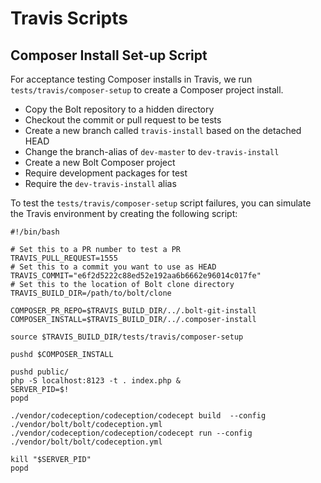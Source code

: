 Travis Scripts
==============


Composer Install Set-up Script
------------------------------

For acceptance testing Composer installs in Travis, we run `tests/travis/composer-setup`
to create a Composer project install. 

* Copy the Bolt repository to a hidden directory
* Checkout the commit or pull request to be tests
* Create a new branch called `travis-install` based on the detached HEAD 
* Change the branch-alias of `dev-master` to `dev-travis-install`
* Create a new Bolt Composer project
* Require development packages for test
* Require the `dev-travis-install` alias

To test the `tests/travis/composer-setup` script failures, you can simulate the
Travis environment by creating the following script:

```
#!/bin/bash

# Set this to a PR number to test a PR
TRAVIS_PULL_REQUEST=1555
# Set this to a commit you want to use as HEAD
TRAVIS_COMMIT="e6f2d5222c88ed52e192aa6b6662e96014c017fe"
# Set this to the location of Bolt clone directory
TRAVIS_BUILD_DIR=/path/to/bolt/clone

COMPOSER_PR_REPO=$TRAVIS_BUILD_DIR/../.bolt-git-install
COMPOSER_INSTALL=$TRAVIS_BUILD_DIR/../.composer-install

source $TRAVIS_BUILD_DIR/tests/travis/composer-setup

pushd $COMPOSER_INSTALL

pushd public/
php -S localhost:8123 -t . index.php &
SERVER_PID=$!
popd

./vendor/codeception/codeception/codecept build  --config ./vendor/bolt/bolt/codeception.yml
./vendor/codeception/codeception/codecept run --config ./vendor/bolt/bolt/codeception.yml

kill "$SERVER_PID"
popd
```
